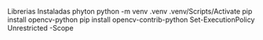 Librerias Instaladas 
phyton 
python -m venv .venv
.venv/Scripts/Activate
pip install opencv-python
pip install opencv-contrib-python
Set-ExecutionPolicy Unrestricted -Scope 


